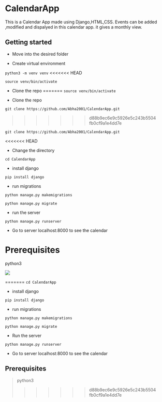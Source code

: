 # CalendarApp

This is a Calendar App made using Django,HTML,CSS. Events can be added ,modified and dispalyed in this calendar app. it gives a monthly view.

## Getting started

* Move into the desired folder

* Create virtual environment

`python3 -m venv venv`
<<<<<<< HEAD

`source venv/bin/activate`  

* Clone the repo
=======
`source venv/bin/activate`  

* Clone the repo

`git clone https://github.com/Abha2001/CalendarApp.git`
>>>>>>> d88b9ec6e9c5926e5c243b5504fb0cf9a1e4dd7e

`git clone https://github.com/Abha2001/CalendarApp.git`

<<<<<<< HEAD
* Change the directory

`cd CalendarApp`

* install django

`pip install django`

* run migrations

`python manage.py makemigrations`

`python manage.py migrate`

* run the server

`python manage.py runserver`

* Go to server localhost:8000 to see the calendar

# Prerequisites

python3

![](images/Calendar.png)


=======
`cd CalendarApp`

* install django

`pip install django`

* run migrations

`python manage.py makemigrations`

`python manage.py migrate`

* Run the server

`python manage.py runserver`

* Go to server localhost:8000 to see the calendar

## Prerequisites

>python3
>>>>>>> d88b9ec6e9c5926e5c243b5504fb0cf9a1e4dd7e









